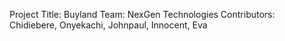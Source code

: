 Project Title: Buyland
Team: NexGen Technologies
Contributors: Chidiebere, Onyekachi, Johnpaul, Innocent, Eva

